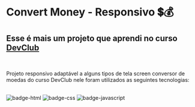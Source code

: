 <h1> Convert Money - Responsivo 💲💰</h1>

<h2>Esse é mais um projeto que aprendi no curso <a href="https://rodolfomori.com.br/devclub" target="_blank"/>DevClub</a></h2>
<br>

<p>Projeto responsivo adaptável a alguns tipos de tela screen conversor de moedas do curso DevClub nele foram utilizados as seguintes tecnologias:</p>
<br>

<img src="https://img.shields.io/badge/HTML5-E34F26?style=for-the-badge&logo=html5&logoColor=white" alt="badge-html"/>
<img src="https://img.shields.io/badge/CSS3-1572B6?style=for-the-badge&logo=css3&logoColor=white" alt="badge-css"/>
<img src="https://img.shields.io/badge/JavaScript-F7DF1E?style=for-the-badge&logo=javascript&logoColor=black" alt="badge-javascript"/>

